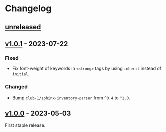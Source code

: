 # Changelog

## [unreleased]

## [v1.0.1] - 2023-07-22

### Fixed

- Fix font-weight of keywords in `<strong>` tags by using `inherit` instead of
  `initial`.

### Changed

- Bump `club-1/sphinx-inventory-parser` from `^0.4` to `^1.0`.

## [v1.0.0] - 2023-05-03

First stable release.

[unreleased]: https://github.com/club-1/flarum-ext-sphinx-glossary/compare/v1.0.1...HEAD
[v1.0.1]: https://github.com/club-1/flarum-ext-sphinx-glossary/releases/tag/v1.0.1
[v1.0.0]: https://github.com/club-1/flarum-ext-sphinx-glossary/releases/tag/v1.0.0
